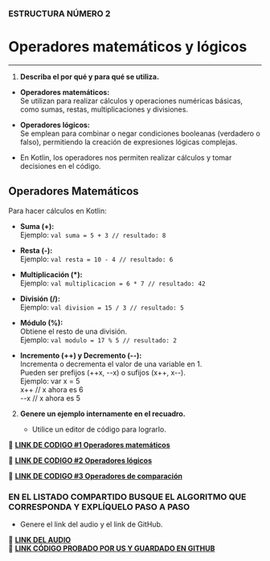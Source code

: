 ### ESTRUCTURA NÚMERO 2  
# Operadores matemáticos y lógicos  

---  

1. **Describa el por qué y para qué se utiliza.**  

- **Operadores matemáticos:**  
  Se utilizan para realizar cálculos y operaciones numéricas básicas, como sumas, restas, multiplicaciones y divisiones.  

- **Operadores lógicos:**  
  Se emplean para combinar o negar condiciones booleanas (verdadero o falso), permitiendo la creación de expresiones lógicas complejas.  

- En Kotlin, los operadores nos permiten realizar cálculos y tomar decisiones en el código.  

## Operadores Matemáticos  
Para hacer cálculos en Kotlin:  

- **Suma (+):**  
  Ejemplo: `val suma = 5 + 3 // resultado: 8`  

- **Resta (-):**  
  Ejemplo: `val resta = 10 - 4 // resultado: 6`  

- **Multiplicación (*):**  
  Ejemplo: `val multiplicacion = 6 * 7 // resultado: 42`  

- **División (/):**  
  Ejemplo: `val division = 15 / 3 // resultado: 5`  

- **Módulo (%):**  
  Obtiene el resto de una división.  
  Ejemplo: `val modulo = 17 % 5 // resultado: 2`  

- **Incremento (++) y Decremento (--):**  
  Incrementa o decrementa el valor de una variable en 1.  
  Pueden ser prefijos (++x, --x) o sufijos (x++, x--).  
  Ejemplo:
  var x = 5  
  x++ // x ahora es 6  
  --x // x ahora es 5
   
2. **Genere un ejemplo internamente en el recuadro.**  

   - Utilice un editor de código para lograrlo.  

🔗 **[LINK DE CODIGO #1 Operadores matemáticos](https://pl.kotl.in/AVXSS7_jD?readOnly=true&theme=darcula)** 

🔗 **[LINK DE CODIGO #2 Operadores lógicos](https://pl.kotl.in/EUQZenHTO?theme=darcula&readOnly=true)**

🔗 **[LINK DE CODIGO #3 Operadores de comparación](https://pl.kotl.in/urkEruCQq?theme=darcula&readOnly=true)**

### EN EL LISTADO COMPARTIDO BUSQUE EL ALGORITMO QUE CORRESPONDA Y EXPLÍQUELO PASO A PASO  
- Genere el link del audio y el link de GitHub.  

🔗 **[LINK DEL AUDIO]()**  
🔗 **[LINK CÓDIGO PROBADO POR US Y GUARDADO EN GITHUB](https://github.com/marlonpalacios777/Kotlin-Fichas/blob/d2e30b5b53d52d7864da865b2a7135a3ed981f4f/tarjeta-2/Operadores%20Logicos..PNG)**

